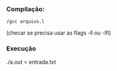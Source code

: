 ### Compilação:

```/gcc arquivo.l```

(checar se precisa usar as flags -ll ou -lfl)

### Execução
./a.out < entrada.txt
